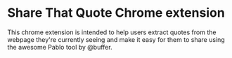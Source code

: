# Share That Quote Chrome extension

This chrome extension is intended to help users extract quotes from the webpage they're currently seeing and make it easy for them to share using the awesome Pablo tool by @buffer.


